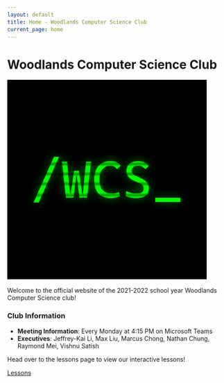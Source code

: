 ```yaml
---
layout: default
title: Home - Woodlands Computer Science Club
current_page: home
---
```


# Woodlands Computer Science Club

<img src="/assets/img/logo.png" alt="" class="logo-image">

Welcome to the official website of the 2021-2022 school year Woodlands Computer Science club!

### Club Information
- **Meeting Information**: Every Monday at 4:15 PM on Microsoft Teams
- **Executives**: Jeffrey-Kai Li, Max Liu, Marcus Chong, Nathan Chung, Raymond Mei, Vishnu Satish

Head over to the lessons page to view our interactive lessons!

<a href="/lessons.html" class="btn btn-primary">Lessons</a>
